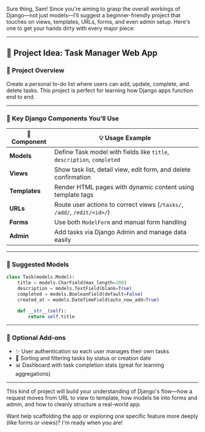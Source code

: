 Sure thing, Sam! Since you're aiming to grasp the overall workings of Django—not just models—I’ll suggest a beginner-friendly project that touches on views, templates, URLs, forms, and even admin setup. Here's one to get your hands dirty with every major piece:

---

## 🧾 Project Idea: **Task Manager Web App**

### 🌟 Project Overview

Create a personal to-do list where users can add, update, complete, and delete tasks. This project is perfect for learning how Django apps function end to end.

---

### 🧱 Key Django Components You'll Use

|🔧 Component|💡 Usage Example|
|---|---|
|**Models**|Define Task model with fields like `title`, `description`, `completed`|
|**Views**|Show task list, detail view, edit form, and delete confirmation|
|**Templates**|Render HTML pages with dynamic content using template tags|
|**URLs**|Route user actions to correct views (`/tasks/`, `/add/`, `/edit/<id>/`)|
|**Forms**|Use both `ModelForm` and manual form handling|
|**Admin**|Add tasks via Django Admin and manage data easily|

---

### 🧪 Suggested Models

```python
class Task(models.Model):
    title = models.CharField(max_length=200)
    description = models.TextField(blank=True)
    completed = models.BooleanField(default=False)
    created_at = models.DateTimeField(auto_now_add=True)

    def __str__(self):
        return self.title
```

---

### 🚀 Optional Add-ons

- ✨ User authentication so each user manages their own tasks
- 🔄 Sorting and filtering tasks by status or creation date
- 📊 Dashboard with task completion stats (great for learning aggregations)

---

This kind of project will build your understanding of Django's flow—how a request moves from URL to view to template, how models tie into forms and admin, and how to cleanly structure a real-world app.

Want help scaffolding the app or exploring one specific feature more deeply (like forms or views)? I'm ready when you are!